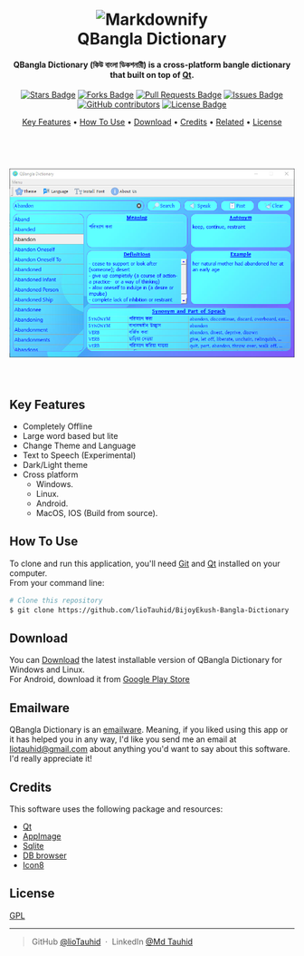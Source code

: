 
<h1 align="center">
  <br>
  <a><img src="https://raw.githubusercontent.com/lioTauhid/QBangla-Dictionary/main/external_assets/logo.png" alt="Markdownify" width="200"></a>
  <br>
  QBangla Dictionary
  <br>
</h1>

<h4 align="center">QBangla Dictionary (কিউ বাংলা ডিকশনারী) is a cross-platform bangle dictionary that built on top of <a href="https://www.qt.io/" target="_blank">Qt</a>.</h4>
<div align="center">
<a href="https://github.com/lioTauhid/QBangla-Dictionary/stargazers"><img src="https://img.shields.io/github/stars/lioTauhid/QBangla-Dictionary" alt="Stars Badge"/></a>
<a href="https://github.com/lioTauhid/QBangla-Dictionary/network/members"><img src="https://img.shields.io/github/forks/lioTauhid/QBangla-Dictionary" alt="Forks Badge"/></a>
<a href="https://github.com/lioTauhid/QBangla-Dictionary/pulls"><img src="https://img.shields.io/github/issues-pr/lioTauhid/QBangla-Dictionary" alt="Pull Requests Badge"/></a>
<a href="https://github.com/lioTauhid/QBangla-Dictionary/issues"><img src="https://img.shields.io/github/issues/lioTauhid/QBangla-Dictionary" alt="Issues Badge"/></a>
<a href="https://github.com/lioTauhid/QBangla-Dictionary/graphs/contributors"><img alt="GitHub contributors" src="https://img.shields.io/github/contributors/lioTauhid/QBangla-Dictionary?color=2b9348"></a>
<a href="https://github.com/lioTauhid/QBangla-Dictionary/blob/master/LICENSE"><img src="https://img.shields.io/github/license/lioTauhid/QBangla-Dictionary?color=2b9348" alt="License Badge"/></a>
</div>
<p align="center">
  <a href="#key-features">Key Features</a> •
  <a href="#how-to-use">How To Use</a> •
  <a href="#download">Download</a> •
  <a href="#credits">Credits</a> •
  <a href="#related">Related</a> •
  <a href="#license">License</a>
</p>
<h1 align="center">
  <br>
  <a><img src="https://raw.githubusercontent.com/lioTauhid/QBangla-Dictionary/main/external_assets/Screenshot.png"></a>
  <br>
  <br>
</h1>

## Key Features

* Completely Offline
* Large word based but lite
* Change Theme and Language
* Text to Speech (Experimental)
* Dark/Light theme
* Cross platform
  - Windows.
  - Linux.
  - Android.
  - MacOS, IOS (Build from source).


## How To Use

To clone and run this application, you'll need [Git](https://git-scm.com) and [Qt](https://www.qt.io/) installed on your computer. \
From your command line:

```bash
# Clone this repository
$ git clone https://github.com/lioTauhid/BijoyEkush-Bangla-Dictionary
```

## Download

You can [Download](https://github.com/lioTauhid/QBangla-Dictionary/releases) the latest installable version of QBangla Dictionary for Windows and Linux.\
For Android, download it from [Google Play Store](https://play.google.com/store/apps/details?id=lio.tauhid.bijoyekush)

## Emailware

QBangla Dictionary is an [emailware](https://en.wiktionary.org/wiki/emailware). Meaning, if you liked using this app or it has helped you in any way, I'd like you send me an email at <liotauhid@gmail.com> about anything you'd want to say about this software. I'd really appreciate it!

## Credits

This software uses the following package and resources:

- [Qt](https://www.qt.io/)
- [AppImage](https://github.com/probonopd/linuxdeployqt)
- [Sqlite](https://www.sqlite.org/index.html)
- [DB browser](https://sqlitebrowser.org/)
- [Icon8](https://icons8.com/)

## License

[GPL](https://raw.githubusercontent.com/lioTauhid/QBangla-Dictionary/main/LICENSE.txt)

---

> GitHub [@lioTauhid](https://github.com/lioTauhid) &nbsp;&middot;&nbsp;
> LinkedIn [@Md Tauhid](https://www.linkedin.com/in/md-tauhid-5861b8140/)

